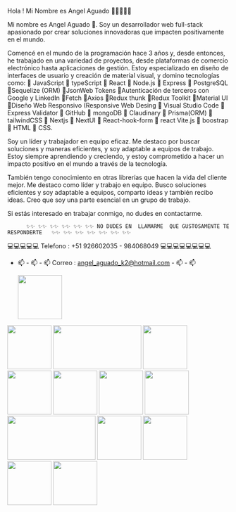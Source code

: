 Hola ! Mi Nombre es  Angel Aguado 👋👋👋👋👋


Mi nombre es Angel Aguado 👋. Soy un desarrollador web full-stack apasionado por crear soluciones innovadoras que impacten positivamente en el mundo.

Comencé en el mundo de la programación hace 3 años y, desde entonces, he trabajado en una variedad de proyectos, desde plataformas de comercio electrónico hasta aplicaciones de gestión. Estoy especializado en diseño de interfaces de usuario y creación de material visual, y domino tecnologías como: 
🚀 JavaScript
🚀 typeScript
🚀 React 
🚀 Node.js 
🚀 Express 
🚀 PostgreSQL 
🚀Sequelize (ORM)
🚀JsonWeb Tokens
🚀Autenticación de
terceros con Google y
LinkedIn
🚀Fetch
🚀Axios
🚀Redux thunk
🚀Redux Toolkit
🚀Material UI
🚀Diseño Web Responsivo
(Responsive Web Desing
🚀 Visual Studio Code 
🚀 Express Validator
🚀 GitHub 
🚀 mongoDB
🚀  Claudinary
🚀 Prisma(ORM)
🚀 tailwindCSS
🚀 Nextjs
🚀 NextUI
🚀 React-hook-form
🚀 react Vite.js
🚀 boostrap
🚀 HTML
🚀 CSS.

Soy un líder y trabajador en equipo eficaz. Me destaco por buscar soluciones y maneras eficientes, y soy adaptable a equipos de trabajo. Estoy siempre aprendiendo y creciendo, y estoy comprometido a hacer un impacto positivo en el mundo a través de la tecnología.

También tengo conocimiento en otras librerías que hacen la vida del cliente mejor. Me destaco como líder y trabajo en equipo. Busco soluciones eficientes y soy adaptable a equipos, comparto ideas y también recibo ideas. Creo que soy una parte esencial en un grupo de trabajo.

Si estás interesado en trabajar conmigo, no dudes en contactarme.

          ✨✨ ✨✨ ✨✨ ✨✨ ✨✨ ✨✨ NO DUDES EN  LLAMARME  QUE GUSTOSAMENTE TE RESPONDERTE   ✨✨ ✨✨ ✨✨ ✨✨ ✨✨ ✨✨ ✨✨ 
  💻💻💻💻💻 Telefono : +51 926602035  -  984068049   💻💻💻💻💻💻💻💻
 - 📫 - 📫 - 📫 Correo : angel_aguado_k2@hotmail.com   - 📫 - 📫

    
    
   <img src="https://github.com/Angelaguado96/Angelaguado96/assets/133174571/a8ecf277-2ee7-4587-89b2-1ecfe9c55c1c" width="100" height="100">
  <img src="https://github.com/Angelaguado96/Angelaguado96/assets/133174571/ed5b86a8-bc65-4212-a4a2-f23de25f3366" width="100" height="100">
 <img src="https://github.com/Angelaguado96/Angelaguado96/assets/133174571/18381ff9-1e14-41e9-8d8e-e0dcf621a8aa" width="200" height="100">
<img src="https://github.com/Angelaguado96/Angelaguado96/assets/133174571/78835ab9-984a-4f9f-ac58-e4fa3ff9498a" width="100" height="100">
<img src="https://github.com/Angelaguado96/Angelaguado96/assets/133174571/414ebd64-fcec-4351-858b-050973950151" width="100" height="100">
<img src="https://github.com/Angelaguado96/Angelaguado96/assets/133174571/23b9b88a-0898-41e0-943d-ac58385c0c6d" width="100" height="100">
<img src="https://github.com/Angelaguado96/Angelaguado96/assets/133174571/7f3d4a61-5fed-4dea-b25b-005f93f2221e" width="100" height="100">
<img src="https://github.com/Angelaguado96/Angelaguado96/assets/133174571/cbfb0d5c-21c8-4887-97fd-6ab50dd9ae30" width="100" height="100">
<img src="https://github.com/Angelaguado96/Angelaguado96/assets/133174571/77687e47-677f-4f01-b0b1-16c94468b329" width="200" height="100">
<img src="https://github.com/Angelaguado96/Angelaguado96/assets/133174571/31226039-cf20-45c9-9d95-6332f291fbf0" width="100" height="100">
<img src="https://github.com/Angelaguado96/Angelaguado96/assets/133174571/ea16364c-4111-4513-b5f4-25c5a9529e8d" width="100" height="100">
<img src="https://github.com/Angelaguado96/Angelaguado96/assets/133174571/727c2516-0b2c-4a48-8e06-dbcc3b3d9679" width="100" height="100">
<img src="https://github.com/Angelaguado96/Angelaguado96/assets/133174571/a840231e-0a5d-406f-ba75-c304081933e2" width="100" height="100">






